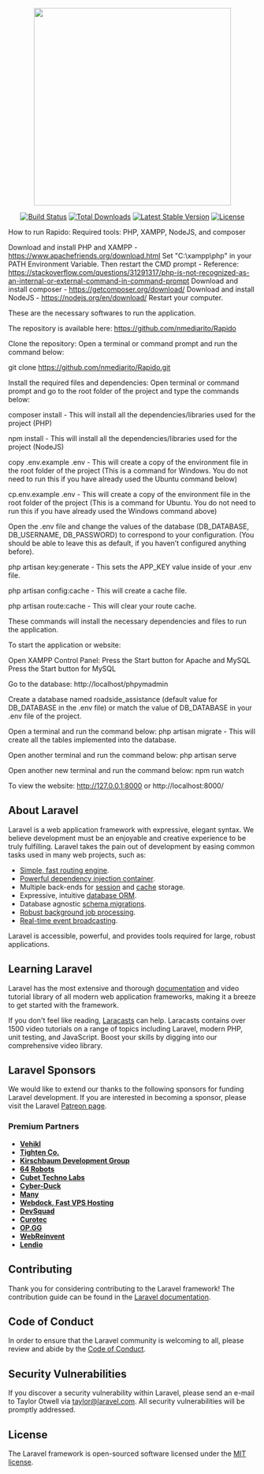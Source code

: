 <p align="center"><a href="https://laravel.com" target="_blank"><img src="https://raw.githubusercontent.com/laravel/art/master/logo-lockup/5%20SVG/2%20CMYK/1%20Full%20Color/laravel-logolockup-cmyk-red.svg" width="400"></a></p>

<p align="center">
<a href="https://travis-ci.org/laravel/framework"><img src="https://travis-ci.org/laravel/framework.svg" alt="Build Status"></a>
<a href="https://packagist.org/packages/laravel/framework"><img src="https://img.shields.io/packagist/dt/laravel/framework" alt="Total Downloads"></a>
<a href="https://packagist.org/packages/laravel/framework"><img src="https://img.shields.io/packagist/v/laravel/framework" alt="Latest Stable Version"></a>
<a href="https://packagist.org/packages/laravel/framework"><img src="https://img.shields.io/packagist/l/laravel/framework" alt="License"></a>
</p>

How to run Rapido:
Required tools:
PHP, XAMPP, NodeJS, and composer

Download and install PHP and XAMPP - https://www.apachefriends.org/download.html 
Set "C:\xampp\php" in your PATH Environment Variable. Then restart the CMD prompt - Reference: https://stackoverflow.com/questions/31291317/php-is-not-recognized-as-an-internal-or-external-command-in-command-prompt 
Download and install composer - https://getcomposer.org/download/ 
Download and install NodeJS - https://nodejs.org/en/download/ 
Restart your computer.

These are the necessary softwares to run the application.

The repository is available here: https://github.com/nmediarito/Rapido 

Clone the repository:
Open a terminal or command prompt and run the command below:

git clone https://github.com/nmediarito/Rapido.git

Install the required files and dependencies:
Open terminal or command prompt and go to the root folder of the project and type the commands below:

composer install - This will install all the dependencies/libraries used for the project (PHP)

npm install - This will install all the dependencies/libraries used for the project (NodeJS)

copy .env.example .env - This will create a copy of the environment file in the root folder of the project (This is a command for Windows. You do not need to run this if you have already used the Ubuntu command below)

cp.env.example .env - This will create a copy of the environment file in the root folder of the project (This is a command for Ubuntu. You do not need to run this if you have already used the Windows command above)

Open the .env file and change the values of the database (DB_DATABASE, DB_USERNAME, DB_PASSWORD) to correspond to your configuration.
(You should be able to leave this as default, if you haven’t configured anything before).

php artisan key:generate - This sets the APP_KEY value inside of your .env file.

php artisan config:cache - This will create a cache file.

php artisan route:cache - This will clear your route cache. 

These commands will install the necessary dependencies and files to run the application.


To start the application or website:

Open XAMPP Control Panel:
Press the Start button for Apache and MySQL
Press the Start button for MySQL

Go to the database:
http://localhost/phpymadmin

Create a database named roadside_assistance (default value for DB_DATABASE in the .env file) or match the value of DB_DATABASE in your .env file of the project.

Open a terminal and run the command below:
php artisan migrate - This will create all the tables implemented into the database.

Open another terminal and run the command below:
php artisan serve

Open another new terminal and run the command below:
npm run watch

To view the website:
http://127.0.0.1:8000 or http://localhost:8000/ 


## About Laravel

Laravel is a web application framework with expressive, elegant syntax. We believe development must be an enjoyable and creative experience to be truly fulfilling. Laravel takes the pain out of development by easing common tasks used in many web projects, such as:

- [Simple, fast routing engine](https://laravel.com/docs/routing).
- [Powerful dependency injection container](https://laravel.com/docs/container).
- Multiple back-ends for [session](https://laravel.com/docs/session) and [cache](https://laravel.com/docs/cache) storage.
- Expressive, intuitive [database ORM](https://laravel.com/docs/eloquent).
- Database agnostic [schema migrations](https://laravel.com/docs/migrations).
- [Robust background job processing](https://laravel.com/docs/queues).
- [Real-time event broadcasting](https://laravel.com/docs/broadcasting).

Laravel is accessible, powerful, and provides tools required for large, robust applications.

## Learning Laravel

Laravel has the most extensive and thorough [documentation](https://laravel.com/docs) and video tutorial library of all modern web application frameworks, making it a breeze to get started with the framework.

If you don't feel like reading, [Laracasts](https://laracasts.com) can help. Laracasts contains over 1500 video tutorials on a range of topics including Laravel, modern PHP, unit testing, and JavaScript. Boost your skills by digging into our comprehensive video library.

## Laravel Sponsors

We would like to extend our thanks to the following sponsors for funding Laravel development. If you are interested in becoming a sponsor, please visit the Laravel [Patreon page](https://patreon.com/taylorotwell).

### Premium Partners

- **[Vehikl](https://vehikl.com/)**
- **[Tighten Co.](https://tighten.co)**
- **[Kirschbaum Development Group](https://kirschbaumdevelopment.com)**
- **[64 Robots](https://64robots.com)**
- **[Cubet Techno Labs](https://cubettech.com)**
- **[Cyber-Duck](https://cyber-duck.co.uk)**
- **[Many](https://www.many.co.uk)**
- **[Webdock, Fast VPS Hosting](https://www.webdock.io/en)**
- **[DevSquad](https://devsquad.com)**
- **[Curotec](https://www.curotec.com/services/technologies/laravel/)**
- **[OP.GG](https://op.gg)**
- **[WebReinvent](https://webreinvent.com/?utm_source=laravel&utm_medium=github&utm_campaign=patreon-sponsors)**
- **[Lendio](https://lendio.com)**

## Contributing

Thank you for considering contributing to the Laravel framework! The contribution guide can be found in the [Laravel documentation](https://laravel.com/docs/contributions).

## Code of Conduct

In order to ensure that the Laravel community is welcoming to all, please review and abide by the [Code of Conduct](https://laravel.com/docs/contributions#code-of-conduct).

## Security Vulnerabilities

If you discover a security vulnerability within Laravel, please send an e-mail to Taylor Otwell via [taylor@laravel.com](mailto:taylor@laravel.com). All security vulnerabilities will be promptly addressed.

## License

The Laravel framework is open-sourced software licensed under the [MIT license](https://opensource.org/licenses/MIT).
